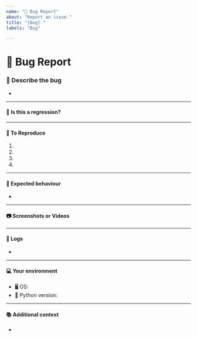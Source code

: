 ```yaml
---
name: "🐞 Bug Report"
about: "Report an issue."
title: "[Bug] "
labels: "Bug"

---
```


# 🐞 Bug Report
<!-- Please search open and closed issues before submitting a new one! -->

### 📝 Describe the bug
<!-- A clear and concise description of what the bug is. -->

*

---

#### **🔄 Is this a regression?** <!-- Optional -->
<!-- Did this behaviour used to work in the previous version? -->
<!-- Yes, the last version in which this bug was not present was: ... -->

---

#### **🐾 To Reproduce**
<!-- Steps to reproduce the error:

(e.g.:)
1. Use x argument / navigate to
2. Fill this information
3. Go to...
4. See error -->

<!-- Write the steps here (add or remove as many steps as needed)-->

1.
2.
3.
4.

---

#### **🎯 Expected behaviour**
<!-- A clear and concise description of what you expected to happen. -->

*

---

#### **📷 Screenshots or Videos**
<!-- If applicable, add screenshots or videos to help explain your problem. -->

---

#### **📜 Logs**
<!-- If applicable, add logs to help explain your problem. -->

*

---

#### **💻 Your environment**
<!-- use all the applicable bulleted list elements for this specific issue,
and remove all the bulleted list elements that are not relevant for this issue. -->

* 🖥️ OS: <!--[e.g. Ubuntu 5.4.0-26-generic x86_64 / Windows 1904 ...]-->
* 🐍 Python version: <!--[e.g. Python 3.8.5 / Python 3.9.1 ...]-->

---

#### **📚 Additional context** <!-- Optional -->
<!-- Add any other context or additional information about the problem here.-->

*

<!-- Please search open and closed issues before submitting a new one! -->
